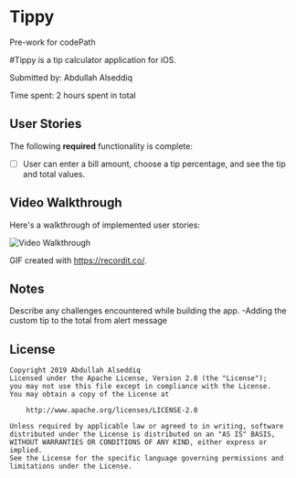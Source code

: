 # Tippy
Pre-work for codePath 

#Tippy is a tip calculator application for iOS.

Submitted by: Abdullah Alseddiq

Time spent: 2 hours spent in total

## User Stories

The following **required** functionality is complete:

* [ ] User can enter a bill amount, choose a tip percentage, and see the tip and total values.

## Video Walkthrough 

Here's a walkthrough of implemented user stories:

<img src='http://g.recordit.co/00Qf7Ynczv.gif' title='Video Walkthrough' width='' alt='Video Walkthrough' />

GIF created with https://recordit.co/.

## Notes

Describe any challenges encountered while building the app.
-Adding the custom tip to the total from alert message

## License

    Copyright 2019 Abdullah Alseddiq
    Licensed under the Apache License, Version 2.0 (the "License");
    you may not use this file except in compliance with the License.
    You may obtain a copy of the License at

        http://www.apache.org/licenses/LICENSE-2.0

    Unless required by applicable law or agreed to in writing, software
    distributed under the License is distributed on an "AS IS" BASIS,
    WITHOUT WARRANTIES OR CONDITIONS OF ANY KIND, either express or implied.
    See the License for the specific language governing permissions and
    limitations under the License.

